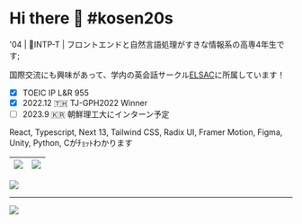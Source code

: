 <!--
**ReoHakase/ReoHakase** is a ✨ _special_ ✨ repository because its `README.md` (this file) appears on your GitHub profile.

Here are some ideas to get you started:

- 🔭 I’m currently working on ...
- 🌱 I’m currently learning ...
- 👯 I’m looking to collaborate on ...
- 🤔 I’m looking for help with ...
- 💬 Ask me about ...
- 📫 How to reach me: ...
- 😄 Pronouns: ...
- ⚡ Fun fact: ...
-->

# Hi there 👋 \#kosen20s

'04 | 🧪INTP-T | フロントエンドと自然言語処理がすきな情報系の高専4年生です;

国際交流にも興味があって、学内の英会話サークル[ELSAC](https://elsac.club/)に所属しています！

- [x] TOEIC IP L&R 955
- [x] 2022.12 🇹🇭 TJ-GPH2022 Winner
- [ ] 2023.9 🇰🇷 朝鮮理工大にインターン予定

React, Typescript, Next 13, Tailwind CSS, Radix UI, Framer Motion, Figma, Unity, Python, Cがﾁｮｯﾄわかります

|![](https://github-readme-stats.vercel.app/api?username=ReoHakase&theme=dark&hide_border=true&include_all_commits=false&count_private=false)|![](https://github-readme-streak-stats.herokuapp.com/?user=ReoHakase&theme=dark&hide_border=true)|
| :---: | :---: |

![](https://github-profile-trophy.vercel.app/?username=ReoHakase&theme=tokyonight&no-frame=true&no-bg=true&margin-w=4)

---
[![](https://visitcount.itsvg.in/api?id=ReoHakase&icon=8&color=12)](https://visitcount.itsvg.in)

<!-- Proudly created with GPRM ( https://gprm.itsvg.in ) -->
